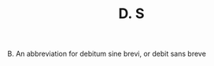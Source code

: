 ---
title: D. S
letter: D
permalink: "/definitions/bld-d-s.html"
body: B. An abbreviation for debitum sine brevi, or debit sans breve
published_at: '2018-07-07'
source: Black's Law Dictionary 2nd Ed (1910)
layout: post
---